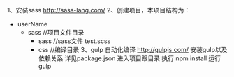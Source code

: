 1、安装sass  http://sass-lang.com/
2、创建项目，本项目结构为：
 + userName
 	- sass              //项目文件目录
 		- sass          //sass文件
 			test.scss
 		+ css           //编译目录
3、gulp 自动化编译  http://gulpjs.com/
	安装gulp以及依赖关系    详见package.json
	进入项目跟目录 执行 npm install
	运行 gulp
	